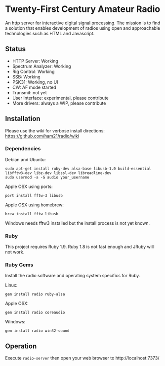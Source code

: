 # Twenty-First Century Amateur Radio

An http server for interactive digital signal processing.
The mission is to find a solution that enables development of radios
using open and approachable technologies such as HTML and Javascript.

## Status

 * HTTP Server: Working
 * Spectrum Analyzer: Working
 * Rig Control: Working
 * SSB: Working
 * PSK31: Working, no UI
 * CW: AF mode started
 * Transmit: not yet
 * User Interface: experimental, please contribute
 * More drivers: always a WIP, please contribute

## Installation

Please use the wiki for verbose install directions: https://github.com/ham21/radio/wiki

### Dependencies

Debian and Ubuntu:

    sudo apt-get install ruby-dev alsa-base libusb-1.0 build-essential libfftw3-dev libz-dev libssl-dev libreadline-dev
    sudo usermod -a -G audio your_username
    
Apple OSX using ports:

    port install fftw-3 libusb

Apple OSX using homebrew:

    brew install fftw libusb
    
Windows needs fftw3 installed but the install process is not yet known.
    
### Ruby

This project requires Ruby 1.9. Ruby 1.8 is not fast enough and JRuby will not work.

### Ruby Gems

Install the radio software and operating system specifics for Ruby.

Linux:

    gem install radio ruby-alsa

Apple OSX:

    gem install radio coreaudio
    
Windows:

    gem install radio win32-sound

## Operation

Execute ```radio-server``` then open your web browser to http://localhost:7373/
